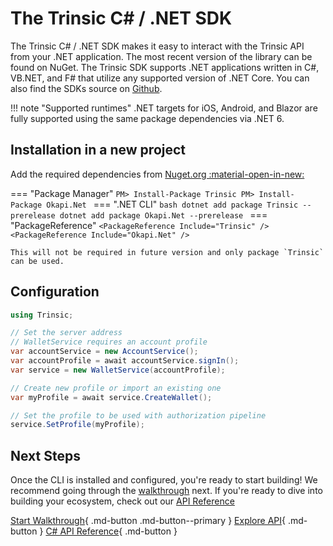 # The Trinsic C# / .NET SDK  
The Trinsic C# / .NET SDK makes it easy to interact with the Trinsic API from your .NET application. The most recent version of the library can be found on NuGet. The Trinsic SDK supports .NET applications written in C#, VB.NET, and F# that utilize any supported version of .NET Core. You can also find the SDKs source on [Github](https://github.com/trinsic-id/sdk/dotnet).


!!! note "Supported runtimes"
    .NET targets for iOS, Android, and Blazor are fully supported using the same package dependencies via .NET 6.

## Installation in a new project
Add the required dependencies from [Nuget.org :material-open-in-new:](https://www.nuget.org/packages/Trinsic)


=== "Package Manager"
    ```
    PM> Install-Package Trinsic
    PM> Install-Package Okapi.Net 
    ```
=== ".NET CLI"
    ```bash
    dotnet add package Trinsic --prerelease
    dotnet add package Okapi.Net --prerelease
    ```
=== "PackageReference"
    ```
    <PackageReference Include="Trinsic" />
    <PackageReference Include="Okapi.Net" />
    ```


    This will not be required in future version and only package `Trinsic` can be used.

## Configuration

```csharp
using Trinsic;

// Set the server address
// WalletService requires an account profile
var accountService = new AccountService();
var accountProfile = await accountService.signIn();
var service = new WalletService(accountProfile);

// Create new profile or import an existing one
var myProfile = await service.CreateWallet();

// Set the profile to be used with authorization pipeline
service.SetProfile(myProfile);
```

## Next Steps

Once the CLI is installed and configured, you're ready to start building! We recommend going through the [walkthrough](./vaccination-net.md) next. If you're ready to dive into building your ecosystem, check out our [API Reference](../reference/index.md)

[Start Walkthrough](./vaccination-net.md){ .md-button .md-button--primary } [Explore API](../reference/index.md){ .md-button } [C# API Reference](../reference/dotnet.md){ .md-button }

